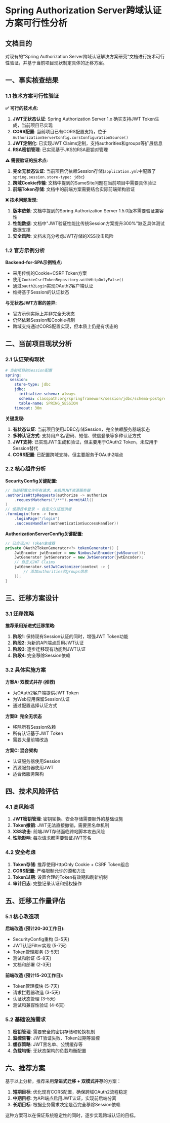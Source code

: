 # Spring Authorization Server跨域认证方案可行性分析

## 文档目的
对现有的"Spring Authorization Server跨域认证解决方案研究"文档进行技术可行性验证，并基于当前项目现状制定具体的迁移方案。

## 一、事实核查结果

### 1.1 技术方案可行性验证

**✅ 可行的技术点:**
1. **JWT无状态认证**: Spring Authorization Server 1.x 确实支持JWT Token生成，当前项目已实现
2. **CORS配置**: 当前项目已有CORS配置支持，位于`AuthorizationServerConfig.corsConfigurationSource()`
3. **JWT定制化**: 已实现JWT Claims定制，支持authorities和groups等扩展信息
4. **RSA密钥管理**: 已实现基于JKS的RSA密钥对管理

**⚠️ 需要验证的技术点:**
1. **完全无状态认证**: 当前项目仍依赖Session存储(`application.yml`中配置了`spring.session.store-type: jdbc`)
2. **跨域Cookie传输**: 文档中提到的SameSite问题在当前项目中需要具体验证
3. **前端Token存储**: 文档中的前端方案需要结合实际前端架构验证

**❌ 技术问题发现:**
1. **版本依赖**: 文档中提到的Spring Authorization Server 1.5.0版本需要验证兼容性
2. **性能数据**: 文档中"JWT验证性能比传统Session方案提升300%"缺乏具体测试数据支撑
3. **安全风险**: 文档未充分考虑JWT存储的XSS攻击风险

### 1.2 官方示例分析

**Backend-for-SPA示例特点:**
- 采用传统的Cookie+CSRF Token方案
- 使用`CookieCsrfTokenRepository.withHttpOnlyFalse()`
- 通过`oauth2Login`实现OAuth2客户端认证
- 维持基于Session的认证状态

**与无状态JWT方案的差异:**
- 官方示例实际上并非完全无状态
- 仍然依赖Session和Cookie机制
- 跨域支持通过CORS配置实现，但本质上仍是有状态的

## 二、当前项目现状分析

### 2.1 认证架构现状

```yaml
# 当前项目的Session配置
spring:
  session:
    store-type: jdbc
    jdbc:
      initialize-schema: always
      schema: classpath:org/springframework/session/jdbc/schema-postgresql.sql
      table-name: SPRING_SESSION
    timeout: 30m
```

**关键发现:**
1. **有状态认证**: 当前项目使用JDBC存储Session，完全依赖服务器端状态
2. **多种认证方式**: 支持用户名/密码、短信、微信登录等多种认证方式
3. **JWT支持**: 已实现JWT生成和验证，但主要用于OAuth2 Token，未应用于Session替代
4. **CORS配置**: 已配置跨域支持，但主要服务于OAuth2端点

### 2.2 核心组件分析

**SecurityConfig关键配置:**
```java
// 当前配置允许所有请求，未启用JWT资源服务器
.authorizeHttpRequests(authorize -> authorize
    .requestMatchers("/**").permitAll()
)
// 使用表单登录 + 自定义认证提供者
.formLogin(form -> form
    .loginPage("/login")
    .successHandler(authenticationSuccessHandler))
```

**AuthorizationServerConfig关键配置:**
```java
// 已实现JWT Token生成器
private OAuth2TokenGenerator<?> tokenGenerator() {
    JwtEncoder jwtEncoder = new NimbusJwtEncoder(jwkSource());
    JwtGenerator jwtGenerator = new JwtGenerator(jwtEncoder);
    // 自定义JWT Claims
    jwtGenerator.setJwtCustomizer(context -> {
        // 添加authorities和groups信息
    });
}
```

## 三、迁移方案设计

### 3.1 迁移策略

**推荐采用渐进式迁移策略:**
1. **阶段1**: 保持现有Session认证的同时，增强JWT Token功能
2. **阶段2**: 为新的API端点启用JWT认证
3. **阶段3**: 逐步迁移现有功能到JWT认证
4. **阶段4**: 完全移除Session依赖

### 3.2 具体实施方案

**方案A: 双模式并存 (推荐)**
- 为OAuth2客户端提供JWT Token
- 为Web应用保留Session认证
- 通过配置选择认证方式

**方案B: 完全无状态**
- 移除所有Session依赖
- 所有认证基于JWT Token
- 需要大量前端改造

**方案C: 混合架构**
- 认证服务器使用Session
- 资源服务器使用JWT
- 适合微服务架构

## 四、技术风险评估

### 4.1 高风险项

1. **JWT密钥管理**: 密钥轮换、安全存储需要额外的基础设施
2. **Token撤销**: JWT无法直接撤销，需要黑名单机制
3. **XSS攻击**: 前端JWT存储面临跨站脚本攻击风险
4. **性能影响**: 每次请求都需要验证JWT签名

### 4.2 安全考虑

1. **Token存储**: 推荐使用HttpOnly Cookie + CSRF Token组合
2. **CORS配置**: 严格限制允许的源和方法
3. **Token过期**: 设置合理的Token有效期和刷新机制
4. **审计日志**: 完整记录认证和授权操作

## 五、迁移工作量评估

### 5.1 核心改造项

**后端改造 (预计20-30工作日):**
- SecurityConfig重构 (3-5天)
- JWT认证Filter实现 (5-7天)
- Token管理服务 (3-5天)
- 测试和验证 (5-8天)
- 文档和部署 (2-3天)

**前端改造 (预计15-20工作日):**
- Token管理模块 (5-7天)
- 请求拦截器改造 (3-5天)
- 认证状态管理 (3-5天)
- 测试和兼容性验证 (4-6天)

### 5.2 基础设施需求

1. **密钥管理**: 需要安全的密钥存储和轮换机制
2. **监控告警**: JWT验证失败、Token过期等监控
3. **缓存策略**: JWT黑名单、公钥缓存等
4. **负载均衡**: 无状态架构的负载均衡配置

## 六、推荐方案

基于以上分析，推荐采用**渐进式迁移 + 双模式并存**的方案：

1. **短期目标**: 优化现有CORS配置，确保跨域OAuth2流程稳定
2. **中期目标**: 为API端点启用JWT认证，实现前后端分离
3. **长期目标**: 根据业务需求决定是否完全移除Session依赖

这种方案可以在保证系统稳定性的同时，逐步实现跨域认证的目标。 